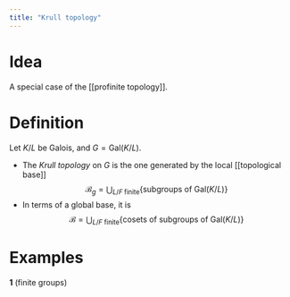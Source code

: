 ```yaml
---
title: "Krull topology"
---
```


# Idea
A special case of the [[profinite topology]].

# Definition
Let $K/L$ be Galois, and $G=\text{Gal}(K/L)$. 
- The *Krull topology* on $G$ is the one generated by the local [[topological base]] $$\mathcal{B}_g=\bigcup_{L/F \text{ finite}}\{\text{subgroups of }\text{Gal}(K/L)\}$$
- In terms of a global base, it is $$\mathcal{B}=\bigcup_{L/F \text{ finite}}\{\text{cosets of subgroups of }\text{Gal}(K/L)\}$$

# Examples
**1** (finite groups)